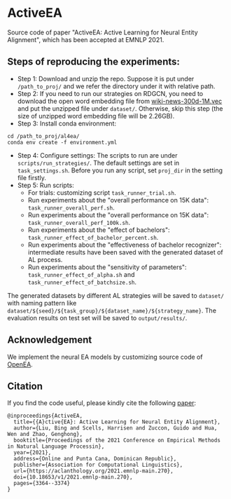 # ActiveEA

Source code of paper "ActiveEA: Active Learning for Neural Entity Alignment", which has been accepted at EMNLP 2021.

## Steps of reproducing the experiments:

- Step 1: Download and unzip the repo. Suppose it is put under `/path_to_proj/` and we refer the directory under it with relative path. 
- Step 2: If you need to run our strategies on RDGCN, you need to download the open word embedding file 
from [wiki-news-300d-1M.vec](https://dl.fbaipublicfiles.com/fasttext/vectors-english/wiki-news-300d-1M.vec.zip) 
and put the unzipped file under `dataset/`.
Otherwise, skip this step (the size of unzipped word embedding file will be 2.26GB).
- Step 3: Install conda environment:
```shell script
cd /path_to_proj/al4ea/
conda env create -f environment.yml
```
- Step 4: Configure settings:
The scripts to run are under `scripts/run_strategies/`.
The default settings are set in `task_settings.sh`. Before you run any script, set `proj_dir` in the setting file firstly. 
- Step 5: Run scripts:
    * For trials: customizing script `task_runner_trial.sh`.
    * Run experiments about the "overall performance on 15K data": `task_runner_overall_perf.sh`.
    * Run experiments about the "overall performance on 15K data": `task_runner_overall_perf_100k.sh`.
    * Run experiments about the "effect of bachelors": `task_runner_effect_of_bachelor_percent.sh`.
    * Run experiments about the "effectiveness of bachelor recognizer": intermediate results have been saved with the generated dataset of AL process. 
    * Run experiments about the "sensitivity of parameters": `task_runner_effect_of_alpha.sh` and `task_runner_effect_of_batchsize.sh`.

The generated datasets by different AL strategies will be saved to `dataset/` with naming pattern like `dataset/${seed}/${task_group}/${dataset_name}/${strategy_name}`. 
The evaluation results on test set will be saved to `output/results/`. 


## Acknowledgement
We implement the neural EA models by customizing source code of [OpenEA](https://github.com/nju-websoft/OpenEA).


## Citation
If you find the code useful, please kindly cite the following [paper](https://aclanthology.org/2021.emnlp-main.270/):
```
@inproceedings{ActiveEA,
  title={{A}ctive{EA}: Active Learning for Neural Entity Alignment},
  author={Liu, Bing and Scells, Harrisen and Zuccon, Guido and Hua, Wen and Zhao, Genghong},
  booktitle={Proceedings of the 2021 Conference on Empirical Methods in Natural Language Processin},
  year={2021},
  address={Online and Punta Cana, Dominican Republic},
  publisher={Association for Computational Linguistics},
  url={https://aclanthology.org/2021.emnlp-main.270},
  doi={10.18653/v1/2021.emnlp-main.270},
  pages={3364--3374}
}
```
